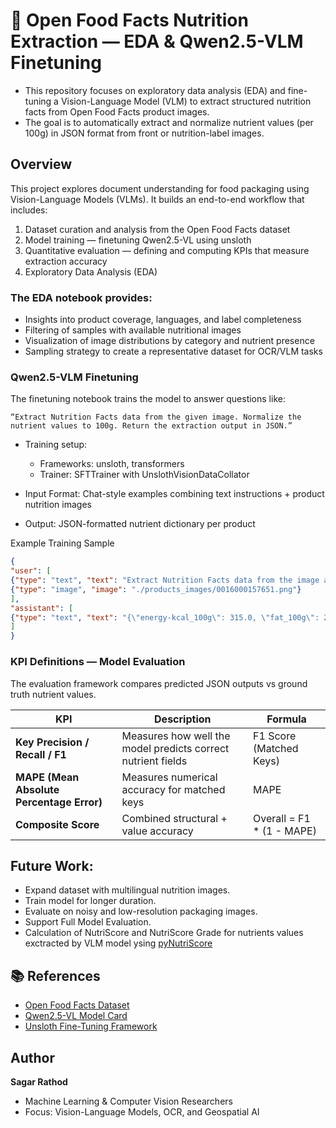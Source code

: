 # 🍎 Open Food Facts Nutrition Extraction — EDA & Qwen2.5-VLM Finetuning

* This repository focuses on exploratory data analysis (EDA) and fine-tuning a Vision-Language Model (VLM) to extract structured nutrition facts from Open Food Facts product images.
* The goal is to automatically extract and normalize nutrient values (per 100g) in JSON format from front or nutrition-label images.

## Overview

This project explores document understanding for food packaging using Vision-Language Models (VLMs).
It builds an end-to-end workflow that includes:

1. Dataset curation and analysis from the Open Food Facts dataset
2. Model training — finetuning Qwen2.5-VL using unsloth
3. Quantitative evaluation — defining and computing KPIs that measure extraction accuracy
4. Exploratory Data Analysis (EDA)

### The EDA notebook provides:

* Insights into product coverage, languages, and label completeness
* Filtering of samples with available nutritional images
* Visualization of image distributions by category and nutrient presence
* Sampling strategy to create a representative dataset for OCR/VLM tasks

### Qwen2.5-VLM Finetuning

The finetuning notebook trains the model to answer questions like:

`“Extract Nutrition Facts data from the given image. Normalize the nutrient values to 100g. Return the extraction output in JSON.”`

* Training setup:

  * Frameworks: unsloth, transformers
  * Trainer: SFTTrainer with UnslothVisionDataCollator
* Input Format:
  Chat-style examples combining text instructions + product nutrition images
* Output:
  JSON-formatted nutrient dictionary per product

Example Training Sample

```json
{
"user": [
{"type": "text", "text": "Extract Nutrition Facts data from the image and normalize to 100g."},
{"type": "image", "image": "./products_images/0016000157651.png"}
],
"assistant": [
{"type": "text", "text": "{\"energy-kcal_100g\": 315.0, \"fat_100g\": 2.78, ... }"}
]
}
```

### KPI Definitions — Model Evaluation

The evaluation framework compares predicted JSON outputs vs ground truth nutrient values.


| KPI                                       | Description                                                  | Formula                    |
| ----------------------------------------- | ------------------------------------------------------------ | -------------------------- |
| **Key Precision / Recall / F1**           | Measures how well the model predicts correct nutrient fields | F1 Score (Matched Keys)    |
| **MAPE (Mean Absolute Percentage Error)** | Measures numerical accuracy for matched keys                 | MAPE                       |
| **Composite Score**                       | Combined structural + value accuracy                         | Overall = F1 * (1 - MAPE)  |

## Future Work:

* Expand dataset with multilingual nutrition images.
* Train model for longer duration.
* Evaluate on noisy and low-resolution packaging images.
* Support Full Model Evaluation.
* Calculation of NutriScore and NutriScore Grade for nutrients values exctracted by VLM model ysing [pyNutriScore](https://pypi.org/project/pyNutriScore/)

## 📚 References

* [Open Food Facts Dataset](https://world.openfoodfacts.org/)
* [Qwen2.5-VL Model Card](https://huggingface.co/Qwen/Qwen2.5-VL-72B-Instruct)
* [Unsloth Fine-Tuning Framework](https://github.com/unslothai/unsloth)

## Author

**Sagar Rathod**

* Machine Learning & Computer Vision Researchers
* Focus: Vision-Language Models, OCR, and Geospatial AI
